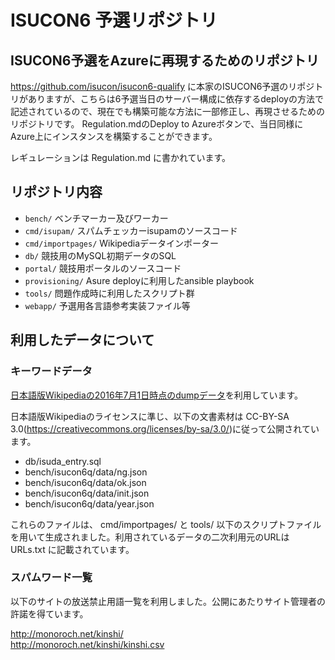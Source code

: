 # ISUCON6 予選リポジトリ

## ISUCON6予選をAzureに再現するためのリポジトリ
https://github.com/isucon/isucon6-qualify に本家のISUCON6予選のリポジトリがありますが、こちらは6予選当日のサーバー構成に依存するdeployの方法で記述されているので、現在でも構築可能な方法に一部修正し、再現させるためのリポジトリです。
Regulation.mdのDeploy to Azureボタンで、当日同様にAzure上にインスタンスを構築することができます。

レギュレーションは Regulation.md に書かれています。

## リポジトリ内容

- `bench/` ベンチマーカー及びワーカー
- `cmd/isupam/` スパムチェッカーisupamのソースコード
- `cmd/importpages/` Wikipediaデータインポーター
- `db/` 競技用のMySQL初期データのSQL
- `portal/` 競技用ポータルのソースコード
- `provisioning/` Asure deployに利用したansible playbook
- `tools/` 問題作成時に利用したスクリプト群
- `webapp/` 予選用各言語参考実装ファイル等

## 利用したデータについて

### キーワードデータ

[日本語版Wikipediaの2016年7月1日時点のdumpデータ](https://dumps.wikimedia.org/jawiki/20160701/jawiki-20160701-pages-articles-multistream.xml.bz2)を利用しています。

日本語版Wikipediaのライセンスに準じ、以下の文書素材は CC-BY-SA 3.0(<https://creativecommons.org/licenses/by-sa/3.0/>)に従って公開されています。

- db/isuda_entry.sql
- bench/isucon6q/data/ng.json
- bench/isucon6q/data/ok.json
- bench/isucon6q/data/init.json
- bench/isucon6q/data/year.json

これらのファイルは、  cmd/importpages/ と tools/ 以下のスクリプトファイルを用いて生成されました。利用されているデータの二次利用元のURLは URLs.txt に記載されています。

### スパムワード一覧

以下のサイトの放送禁止用語一覧を利用しました。公開にあたりサイト管理者の許諾を得ています。

http://monoroch.net/kinshi/  
http://monoroch.net/kinshi/kinshi.csv
